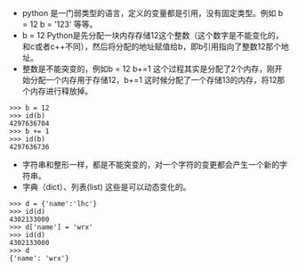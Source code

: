 - python 是一门弱类型的语言，定义的变量都是引用，没有固定类型。例如 b = 12 b = '123' 等等。
- b = 12 Python是先分配一块内存存储12这个整数（这个数字是不能变化的，和c或者c++不同），然后将分配的地址赋值给b，即b引用指向了整数12那个地址。
- 整数是不能突变的，例如b = 12 b+=1 这个过程其实是分配了2个内存，刚开始分配一个内存用于存储12，b+=1 这时候分配了一个存储13的内存，将12那个内存进行释放掉。
```
>>> b = 12
>>> id(b)
4297636704
>>> b += 1
>>> id(b)
4297636736
```
- 字符串和整形一样，都是不能突变的，对一个字符的变更都会产生一个新的字符串。
- 字典（dict）、列表(list) 这些是可以动态变化的。
```
>>> d = {'name':'lhc'}
>>> id(d)
4302133000
>>> d['name'] = 'wrx'
>>> id(d)
4302133000
>>> d
{'name': 'wrx'}
```